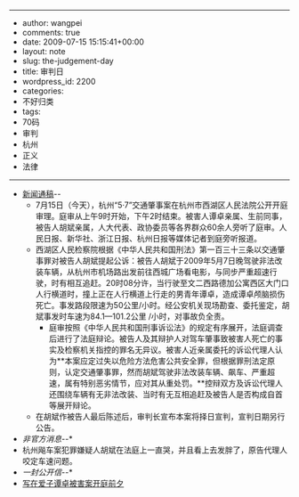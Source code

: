 - --
- author: wangpei
- comments: true
- date: 2009-07-15 15:15:41+00:00
- layout: note
- slug: the-judgement-day
- title: 审判日
- wordpress_id: 2200
- categories:
- 不好归类
- tags:
- 70码
- 审判
- 杭州
- 正义
- 法律
- --
- [新闻通稿](http://city-hzrb.hangzhou.com.cn/system/2009/07/15/010109357.shtml)--
    - 7月15日（今天），杭州“5·7”交通肇事案在杭州市西湖区人民法院公开开庭审理。庭审从上午9时开始，下午2时结束。被害人谭卓亲属、生前同事，被告人胡斌亲属，人大代表、政协委员等各界群众60余人旁听了庭审。人民日报、新华社、浙江日报、杭州日报等媒体记者到庭旁听报道。
    - 西湖区人民检察院根据《中华人民共和国刑法》第一百三十三条以交通肇事罪对被告人胡斌提起公诉：被告人胡斌于2009年5月7日晚驾驶非法改装车辆，从杭州市机场路出发前往西城广场看电影，与同步严重超速行驶，时有相互追赶。20时08分许，当行驶至文二西路德加公寓西区大门口人行横道时，撞上正在人行横道上行走的男青年谭卓，造成谭卓颅脑损伤死亡。事发路段限速为50公里/小时。经公安机关现场勘查、委托鉴定，胡斌事发时车速为84.1—101.2公里 /小时，对事故负全责。
        - 庭审按照《中华人民共和国刑事诉讼法》的规定有序展开，法庭调查后进行了法庭辩论。被告人及其辩护人对驾车肇事致被害人死亡的事实及检察机关指控的罪名无异议。被害人近亲属委托的诉讼代理人认为**本案应定过失以危险方法危害公共安全罪，但根据罪刑法定原则，认定交通肇事罪，然而胡斌驾驶非法改装车辆、飙车、严重超速，属有特别恶劣情节，应对其从重处罚。**控辩双方及诉讼代理人还围绕车辆有无非法改装、当时有无互相追赶及被告人是否构成自首等展开辩论。
    - 在胡斌作被告人最后陈述后，审判长宣布本案将择日宣判，宣判日期另行公告。
- *非官方消息--**
- 杭州飚车案犯罪嫌疑人胡斌在法庭上一直哭，并且看上去发胖了，原告代理人咬定车速问题。
- *一封公开信--**
- [写在爱子谭卓被害案开庭前夕](http://bbs.cnwest.com/redirect.php?tid=100389&goto=lastpost&sid=8hm8va)
